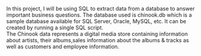 In this project, I will be using SQL to extract data from a database to answer important business questions. The database used is chinook.db which  is a sample database available for SQL Server, Oracle, MySQL, etc. It can be created by running a single SQL script.  
The Chinook data represents a digital media store containing information about artists, their albums,sales information about the albums & tracks as well as customers and employee information. 